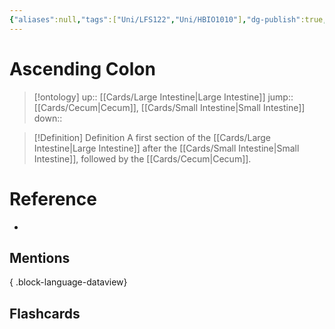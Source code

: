 ```yaml
---
{"aliases":null,"tags":["Uni/LFS122","Uni/HBIO1010"],"dg-publish":true,"permalink":"/cards/ascending-colon/","dgPassFrontmatter":true}
---
```


# Ascending Colon

> [!ontology]
> up:: [[Cards/Large Intestine\|Large Intestine]]
> jump:: [[Cards/Cecum\|Cecum]], [[Cards/Small Intestine\|Small Intestine]]
> down:: 

> [!Definition] Definition
> A first section of the [[Cards/Large Intestine\|Large Intestine]] after the [[Cards/Small Intestine\|Small Intestine]], followed by the [[Cards/Cecum\|Cecum]].

# Reference

- 

## Mentions


{ .block-language-dataview}

## Flashcards